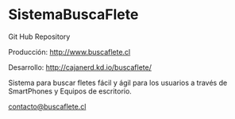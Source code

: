 SistemaBuscaFlete
=================

Git Hub Repository

Producción: http://www.buscaflete.cl

Desarrollo: http://cajanerd.kd.io/buscaflete/

Sistema para buscar fletes fácil y ágil para los usuarios a través de SmartPhones y Equipos de escritorio.

contacto@buscaflete.cl
